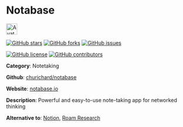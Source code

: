 
# Notabase 

<a href="https://notabase.io"><img src="https://icons.duckduckgo.com/ip3/notabase.io.ico" alt="Avatar" width="30" height="30" /></a>

[![GitHub stars](https://img.shields.io/github/stars/churichard/notabase.svg?style=social&label=Star&maxAge=2592000)](https://GitHub.com/churichard/notabase/stargazers/) [![GitHub forks](https://img.shields.io/github/forks/churichard/notabase.svg?style=social&label=Fork&maxAge=2592000)](https://GitHub.com/churichard/notabase/network/) [![GitHub issues](https://img.shields.io/github/issues/churichard/notabase.svg)](https://GitHub.com/Nchurichard/notabase/issues/)

[![GitHub license](https://img.shields.io/github/license/churichard/notabase.svg)](https://github.com/churichard/notabase/blob/master/LICENSE) [![GitHub contributors](https://img.shields.io/github/contributors/churichard/notabase.svg)](https://GitHub.com/churichard/notabase/graphs/contributors/) 

**Category**: Notetaking

**Github**: [churichard/notabase](https://github.com/churichard/notabase)

**Website**: [notabase.io](https://notabase.io)

**Description**:
Powerful and easy-to-use note-taking app for networked thinking

**Alternative to**: [Notion](https://www.notion.so/), [Roam Research](https://roamresearch.com/)
